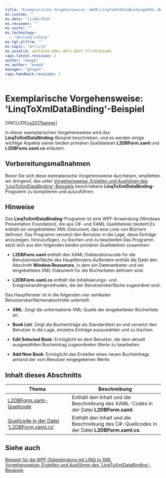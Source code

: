 ```yaml
---
title: "Exemplarische Vorgehensweise: &#39;LinqToXmlDataBinding&#39;-Beispiel | Microsoft Docs"
ms.custom: ""
ms.date: "11/04/2016"
ms.reviewer: ""
ms.suite: ""
ms.technology: 
  - "devlang-csharp"
ms.tgt_pltfrm: ""
ms.topic: "article"
ms.assetid: aedf42e8-896c-48fa-88df-7f7c9536aa69
caps.latest.revision: 2
author: "kempb"
ms.author: "kempb"
manager: "ghogen"
caps.handback.revision: 2
---
```

# Exemplarische Vorgehensweise: &#39;LinqToXmlDataBinding&#39;-Beispiel
[!INCLUDE[vs2017banner](../code-quality/includes/vs2017banner.md)]

In dieser exemplarischen Vorgehensweise wird das **LinqToXmlDataBinding**\-Beispiel beschrieben, und es werden einige wichtige Aspekte seiner beiden primären Quelldateien **L2DBForm.xaml** und **L2DBForm.xaml.cs** erläutert.  
  
## Vorbereitungsmaßnahmen  
 Bevor Sie sich diese exemplarische Vorgehensweise durchlesen, empfehlen wir dringend, das unter [Vorgehensweise: Erstellen und Ausführen des 'LinqToXmlDataBinding'\-Beispiels](../designers/how-to-build-and-run-the-linqtoxmldatabinding-example.md) beschriebene **LinqToXmlDataBinding**\-Programm zu kompilieren und auszuführen.  
  
## Hinweise  
 Das **LinqToXmlDataBinding**\-Programm ist eine WPF\-Anwendung \(Windows Presentation Foundation\), die aus C\#\- und XAML\-Quelldateien besteht.Es enthält ein eingebettetes XML\-Dokument, das eine Liste von Büchern definiert. Das Programm versetzt den Benutzer in die Lage, diese Einträge anzuzeigen, hinzuzufügen, zu löschen und zu bearbeiten.Das Programm setzt sich aus den folgenden beiden primären Quelldateien zusammen:  
  
-   **L2DBForm.xaml** enthält den XAML\-Deklarationscode für die Benutzeroberfläche des Hauptfensters.Außerdem enthält die Datei den Abschnitt **Window.Resources**, in dem ein Datenanbieter und ein eingebettetes XML\-Dokument für die Bücherlisten definiert sind.  
  
-   **L2DBForm.xaml.cs** enthält die Initialisierungs\- und Ereignishandlingmethoden, die der Benutzeroberfläche zugeordnet sind.  
  
 Das Hauptfenster ist in die folgenden vier vertikalen Benutzeroberflächenabschnitte unterteilt:  
  
-   **XML**: Zeigt die unformatierte XML\-Quelle der eingebetteten Bücherliste an.  
  
-   **Book List**: Zeigt die Bucheinträge als Standardtext an und versetzt den Benutzer in die Lage, einzelne Einträge auszuwählen und zu löschen.  
  
-   **Edit Selected Book**: Ermöglicht es dem Benutzer, die dem aktuell ausgewählten Bucheintrag zugeordneten Werte zu bearbeiten.  
  
-   **Add New Book**: Ermöglicht das Erstellen eines neuen Bucheintrags anhand der vom Benutzer eingegebenen Werte.  
  
## Inhalt dieses Abschnitts  
  
|Thema|Beschreibung|  
|-----------|------------------|  
|[L2DBForm.xaml\-Quellcode](../designers/l2dbform-xaml-source-code.md)|Enthält den Inhalt und die Beschreibung des XAML\-Codes in der Datei **L2DBForm.xaml**.|  
|[Quellcode in der Datei 'L2DBForm.xaml.cs'](../designers/l2dbform-xaml-cs-source-code.md)|Enthält den Inhalt und die Beschreibung des C\#\-Quellcodes in der Datei **L2DBForm.xaml.cs**.|  
  
## Siehe auch  
 [Beispiel für die WPF\-Datenbindung mit LINQ to XML](../designers/wpf-data-binding-using-linq-to-xml-example.md)   
 [Vorgehensweise: Erstellen und Ausführen des 'LinqToXmlDataBinding'\-Beispiels](../designers/how-to-build-and-run-the-linqtoxmldatabinding-example.md)
